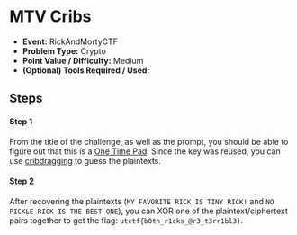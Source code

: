 # MTV Cribs 
* **Event:** RickAndMortyCTF
* **Problem Type:** Crypto
* **Point Value / Difficulty:** Medium
* **(Optional) Tools Required / Used:**

## Steps​
#### Step 1
From the title of the challenge, as well as the prompt, you should be able to figure out that this is a [One Time Pad](https://en.wikipedia.org/wiki/One-time_pad). Since the key was reused, you can use [cribdragging](https://toolbox.lotusfa.com/crib_drag/) to guess the plaintexts.

#### Step 2
After recovering the plaintexts (`MY FAVORITE RICK IS TINY RICK!` and `NO PICKLE RICK IS THE BEST ONE`), you can XOR one of the plaintext/ciphertext pairs together to get the flag: `utctf{b0th_r1cks_@r3_t3rr1bl3}`.
